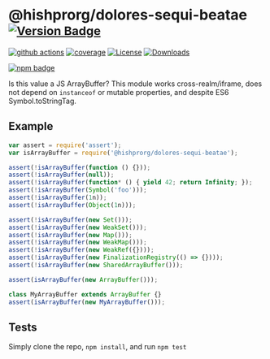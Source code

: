 # @hishprorg/dolores-sequi-beatae <sup>[![Version Badge][npm-version-svg]][package-url]</sup>

[![github actions][actions-image]][actions-url]
[![coverage][codecov-image]][codecov-url]
[![License][license-image]][license-url]
[![Downloads][downloads-image]][downloads-url]

[![npm badge][npm-badge-png]][package-url]

Is this value a JS ArrayBuffer? This module works cross-realm/iframe, does not depend on `instanceof` or mutable properties, and despite ES6 Symbol.toStringTag.

## Example

```js
var assert = require('assert');
var isArrayBuffer = require('@hishprorg/dolores-sequi-beatae');

assert(!isArrayBuffer(function () {}));
assert(!isArrayBuffer(null));
assert(!isArrayBuffer(function* () { yield 42; return Infinity; });
assert(!isArrayBuffer(Symbol('foo')));
assert(!isArrayBuffer(1n));
assert(!isArrayBuffer(Object(1n)));

assert(!isArrayBuffer(new Set()));
assert(!isArrayBuffer(new WeakSet()));
assert(!isArrayBuffer(new Map()));
assert(!isArrayBuffer(new WeakMap()));
assert(!isArrayBuffer(new WeakRef({})));
assert(!isArrayBuffer(new FinalizationRegistry(() => {})));
assert(!isArrayBuffer(new SharedArrayBuffer()));

assert(isArrayBuffer(new ArrayBuffer()));

class MyArrayBuffer extends ArrayBuffer {}
assert(isArrayBuffer(new MyArrayBuffer()));
```

## Tests
Simply clone the repo, `npm install`, and run `npm test`

[package-url]: https://npmjs.org/package/@hishprorg/dolores-sequi-beatae
[npm-version-svg]: https://versionbadg.es/inspect-js/@hishprorg/dolores-sequi-beatae.svg
[deps-svg]: https://david-dm.org/inspect-js/@hishprorg/dolores-sequi-beatae.svg
[deps-url]: https://david-dm.org/inspect-js/@hishprorg/dolores-sequi-beatae
[dev-deps-svg]: https://david-dm.org/inspect-js/@hishprorg/dolores-sequi-beatae/dev-status.svg
[dev-deps-url]: https://david-dm.org/inspect-js/@hishprorg/dolores-sequi-beatae#info=devDependencies
[npm-badge-png]: https://nodei.co/npm/@hishprorg/dolores-sequi-beatae.png?downloads=true&stars=true
[license-image]: https://img.shields.io/npm/l/@hishprorg/dolores-sequi-beatae.svg
[license-url]: LICENSE
[downloads-image]: https://img.shields.io/npm/dm/@hishprorg/dolores-sequi-beatae.svg
[downloads-url]: https://npm-stat.com/charts.html?package=@hishprorg/dolores-sequi-beatae
[codecov-image]: https://codecov.io/gh/inspect-js/@hishprorg/dolores-sequi-beatae/branch/main/graphs/badge.svg
[codecov-url]: https://app.codecov.io/gh/inspect-js/@hishprorg/dolores-sequi-beatae/
[actions-image]: https://img.shields.io/endpoint?url=https://github-actions-badge-u3jn4tfpocch.runkit.sh/inspect-js/@hishprorg/dolores-sequi-beatae
[actions-url]: https://github.com/hishprorg/dolores-sequi-beatae/actions
